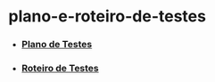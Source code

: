 # plano-e-roteiro-de-testes

- ### [Plano de Testes](https://github.com/Gestao-E-qualidade/plano-e-roteiro-de-testes/blob/main/plano-de-testes.pdf)

- ### [Roteiro de Testes](https://github.com/Gestao-E-qualidade/plano-e-roteiro-de-testes/blob/main/roteiro-de-testes.pdf)
